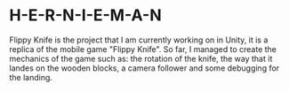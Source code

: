 # H-E-R-N-I-E-M-A-N
Flippy Knife is the project that I am currently working on in Unity, it is a replica of the mobile game "Flippy Knife".
So far, I managed to create the mechanics of the game such as: the rotation of the knife, the way that it landes on the wooden blocks,  a camera follower and some debugging for the landing.
